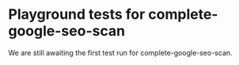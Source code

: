 # Playground tests for complete-google-seo-scan
We are still awaiting the first test run for complete-google-seo-scan.

